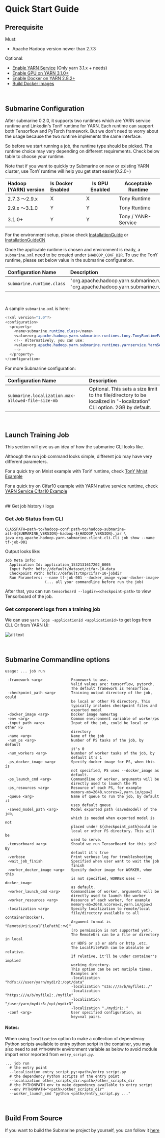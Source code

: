 <!--
   Licensed to the Apache Software Foundation (ASF) under one or more
   contributor license agreements.  See the NOTICE file distributed with
   this work for additional information regarding copyright ownership.
   The ASF licenses this file to You under the Apache License, Version 2.0
   (the "License"); you may not use this file except in compliance with
   the License.  You may obtain a copy of the License at
   http://www.apache.org/licenses/LICENSE-2.0
   Unless required by applicable law or agreed to in writing, software
   distributed under the License is distributed on an "AS IS" BASIS,
   WITHOUT WARRANTIES OR CONDITIONS OF ANY KIND, either express or implied.
   See the License for the specific language governing permissions and
   limitations under the License.
-->

# Quick Start Guide

## Prerequisite

Must:

- Apache Hadoop version newer than 2.7.3

Optional:

- [Enable YARN Service](https://hadoop.apache.org/docs/r3.1.0/hadoop-yarn/hadoop-yarn-site/yarn-service/Overview.html) (Only yarn 3.1.x + needs)
- [Enable GPU on YARN 3.1.0+](https://hadoop.apache.org/docs/r3.1.0/hadoop-yarn/hadoop-yarn-site/UsingGpus.html)
- [Enable Docker on YARN 2.8.2+](https://hadoop.apache.org/docs/r2.8.2/hadoop-yarn/hadoop-yarn-site/DockerContainers.html)
- [Build Docker images](WriteDockerfileTF.md)


<br />

## Submarine Configuration

After submarine 0.2.0, it supports two runtimes which are YARN service runtime and Linkedin's TonY runtime for YARN. Each runtime can support both Tensorflow and PyTorch framework. But we don't need to worry about the usage because the two runtime implements the same interface.

So before we start running a job, the runtime type should be picked. The runtime choice may vary depending on different requirements. Check below table to choose your runtime.

Note that if you want to quickly try Submarine on new or existing YARN cluster, use TonY runtime will help you get start easier(0.2.0+)

| Hadoop (YARN) version | Is Docker Enabled | Is GPU Enabled | Acceptable Runtime  |
| :-------------------- | :---------------- | -------------- | ------------------- |
| 2.7.3 ～2.9.x         | X                 | X              | Tony Runtime        |
| 2.9.x ～3.1.0         | Y                 | Y              | Tony Runtime        |
| 3.1.0+                | Y                 | Y              | Tony / YANR-Service |

For the environment setup, please check [InstallationGuide](InstallationGuide.md) or [InstallationGuideCN](InstallationGuideChineseVersion.md)

Once the applicable runtime is chosen and environment is ready, a `submarine.xml` need to be created under  `$HADOOP_CONF_DIR`. To use the TonY runtime, please set below value in the submarine configuration.

|Configuration Name | Description |
|:---- |:---- |
| `submarine.runtime.class` | "org.apache.hadoop.yarn.submarine.runtimes.tony.TonyRuntimeFactory" or "org.apache.hadoop.yarn.submarine.runtimes.yarnservice.YarnServiceRuntimeFactory" |

<br />

A sample `submarine.xml` is here:
```java
<?xml version="1.0"?>
<configuration>
  <property>
    <name>submarine.runtime.class</name>
    <value>org.apache.hadoop.yarn.submarine.runtimes.tony.TonyRuntimeFactory</value>
    <!-- Alternatively, you can use:
    <value>org.apache.hadoop.yarn.submarine.runtimes.yarnservice.YarnServiceRuntimeFactory</value>
    -->
  </property>
</configuration>
```

For more Submarine configuration:

|Configuration Name | Description |
|:---- |:---- |
| `submarine.localization.max-allowed-file-size-mb` | Optional. This sets a size limit to the file/directory to be localized in "-localization" CLI option. 2GB by default. |


<br />

## Launch Training Job
This section will give us an idea of how the submarine CLI looks like.

Although the run job command looks simple, different job may have very different parameters.

For a quick try on Mnist example with TonY runtime, check [TonY Mnist Example](TonYRuntimeGuide.md)


For a quick try on Cifar10 example with YARN native service runtime, check [YARN Service Cifar10 Example](RunningDistributedCifar10TFJobs.md)


<br />
## Get job history / logs

### Get Job Status from CLI

```shell
CLASSPATH=path-to/hadoop-conf:path-to/hadoop-submarine-all-${SUBMARINE_VERSION}-hadoop-${HADOOP_VERSION}.jar \
java org.apache.hadoop.yarn.submarine.client.cli.Cli job show --name tf-job-001
```

Output looks like:
```shell
Job Meta Info:
  Application Id: application_1532131617202_0005
  Input Path: hdfs://default/dataset/cifar-10-data
  Checkpoint Path: hdfs://default/tmp/cifar-10-jobdir
  Run Parameters: --name tf-job-001 --docker_image <your-docker-image>
                  (... all your commandline before run the job)
```

After that, you can run ```tensorboard --logdir=<checkpoint-path>``` to view Tensorboard of the job.

### Get component logs from a training job

We can use `yarn logs -applicationId <applicationId>` to get logs from CLI.
Or from YARN UI:

![alt text](./assets/job-logs-ui.png "Job logs UI")

<br />

## Submarine Commandline options

```$xslt
usage: ... job run

 -framework <arg>             Framework to use.
                              Valid values are: tensorflow, pytorch.
                              The default framework is Tensorflow.
 -checkpoint_path <arg>       Training output directory of the job, could
                              be local or other FS directory. This
                              typically includes checkpoint files and
                              exported model
 -docker_image <arg>          Docker image name/tag
 -env <arg>                   Common environment variable of worker/ps
 -input_path <arg>            Input of the job, could be local or other FS
                              directory
 -name <arg>                  Name of the job
 -num_ps <arg>                Number of PS tasks of the job, by default
                              it's 0
 -num_workers <arg>           Numnber of worker tasks of the job, by
                              default it's 1
 -ps_docker_image <arg>       Specify docker image for PS, when this is
                              not specified, PS uses --docker_image as
                              default.
 -ps_launch_cmd <arg>         Commandline of worker, arguments will be
                              directly used to launch the PS
 -ps_resources <arg>          Resource of each PS, for example
                              memory-mb=2048,vcores=2,yarn.io/gpu=2
 -queue <arg>                 Name of queue to run the job, by default it
                              uses default queue
 -saved_model_path <arg>      Model exported path (savedmodel) of the job,
                              which is needed when exported model is not
                              placed under ${checkpoint_path}could be
                              local or other FS directory. This will be
                              used to serve.
 -tensorboard <arg>           Should we run TensorBoard for this job? By
                              default it's true
 -verbose                     Print verbose log for troubleshooting
 -wait_job_finish             Specified when user want to wait the job
                              finish
 -worker_docker_image <arg>   Specify docker image for WORKER, when this
                              is not specified, WORKER uses --docker_image
                              as default.
 -worker_launch_cmd <arg>     Commandline of worker, arguments will be
                              directly used to launch the worker
 -worker_resources <arg>      Resource of each worker, for example
                              memory-mb=2048,vcores=2,yarn.io/gpu=2
 -localization <arg>          Specify localization to remote/local
                              file/directory available to all container(Docker).
                              Argument format is "RemoteUri:LocalFilePath[:rw]"
                              (ro permission is not supported yet).
                              The RemoteUri can be a file or directory in local
                              or HDFS or s3 or abfs or http .etc.
                              The LocalFilePath can be absolute or relative.
                              If relative, it'll be under container's implied
                              working directory.
                              This option can be set mutiple times.
                              Examples are
                              -localization "hdfs:///user/yarn/mydir2:/opt/data"
                              -localization "s3a:///a/b/myfile1:./"
                              -localization "https:///a/b/myfile2:./myfile"
                              -localization "/user/yarn/mydir3:/opt/mydir3"
                              -localization "./mydir1:."
 -conf <arg>                  User specified configuration, as
                              key=val pairs.
```

#### Notes:
When using `localization` option to make a collection of dependency Python
scripts available to entry python script in the container, you may also need to
set `PYTHONPATH` environment variable as below to avoid module import error
reported from `entry_script.py`.

```shell
... job run
  # the entry point
  --localization entry_script.py:<path>/entry_script.py
  # the dependency Python scripts of the entry point
  --localization other_scripts_dir:<path>/other_scripts_dir
  # the PYTHONPATH env to make dependency available to entry script
  --env PYTHONPATH="<path>/other_scripts_dir"
  --worker_launch_cmd "python <path>/entry_script.py ..."
```

<br />

## Build From Source

If you want to build the Submarine project by yourself, you can follow it [here](BuildFromCode.md)
